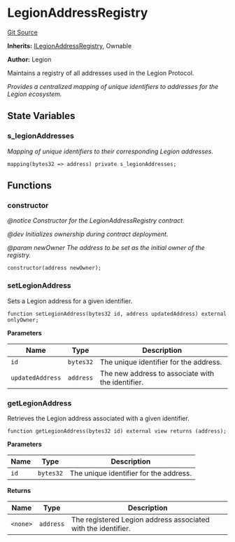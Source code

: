 # LegionAddressRegistry
[Git Source](https://github.com/Legion-Team/legion-protocol-contracts/blob/ee293af08cf63f9bfeacc7adda6146d75c306212/src/registries/LegionAddressRegistry.sol)

**Inherits:**
[ILegionAddressRegistry](/src/interfaces/registries/ILegionAddressRegistry.sol/interface.ILegionAddressRegistry.md), Ownable

**Author:**
Legion

Maintains a registry of all addresses used in the Legion Protocol.

*Provides a centralized mapping of unique identifiers to addresses for the Legion ecosystem.*


## State Variables
### s_legionAddresses
*Mapping of unique identifiers to their corresponding Legion addresses.*


```solidity
mapping(bytes32 => address) private s_legionAddresses;
```


## Functions
### constructor

*@notice Constructor for the LegionAddressRegistry contract.*

*@dev Initializes ownership during contract deployment.*

*@param newOwner The address to be set as the initial owner of the registry.*


```solidity
constructor(address newOwner);
```

### setLegionAddress

Sets a Legion address for a given identifier.


```solidity
function setLegionAddress(bytes32 id, address updatedAddress) external onlyOwner;
```
**Parameters**

|Name|Type|Description|
|----|----|-----------|
|`id`|`bytes32`|The unique identifier for the address.|
|`updatedAddress`|`address`|The new address to associate with the identifier.|


### getLegionAddress

Retrieves the Legion address associated with a given identifier.


```solidity
function getLegionAddress(bytes32 id) external view returns (address);
```
**Parameters**

|Name|Type|Description|
|----|----|-----------|
|`id`|`bytes32`|The unique identifier for the address.|

**Returns**

|Name|Type|Description|
|----|----|-----------|
|`<none>`|`address`|The registered Legion address associated with the identifier.|


